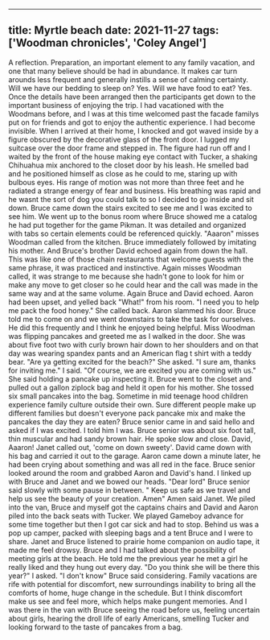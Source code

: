 
---
title: Myrtle beach
date: 2021-11-27
tags: ['Woodman chronicles', 'Coley Angel']
---

A reflection. Preparation, an important element to any family vacation, and one that many believe should be had in abundance. It makes car turn arounds less frequent and generally instills a sense of calming certainty. Will we have our bedding to sleep on? Yes. Will we have food to eat? Yes. Once the details have been arranged then the participants get down to the important business of enjoying the trip. I had vacationed with the Woodmans before, and I was at this time welcomed past the facade familys put on for friends and got to enjoy the authentic experience. I had become invisible. When I arrived at their home, I knocked and got waved inside by a figure obscured by the decorative glass of the front door. I lugged my suitcase over the door frame and stepped in. The figure had run off and I waited by the front of the house making eye contact with Tucker, a shaking Chihuahua mix anchored to the closet door by his leash. He smelled bad and he positioned himself as close as he could to me, staring up with bulbous eyes. His range of motion was not more than three feet and he radiated a strange energy of fear and business. His breathing was rapid and he wasnt the sort of dog you could talk to so I decided to go inside and sit down. Bruce came down the stairs excited to see me and I was excited to see him. We went up to the bonus room where Bruce showed me a catalog he had put together for the game Pikman. It was detailed and organized with tabs so certain elements could be referenced quickly. "Aaaron" misses Woodman called from the kitchen. Bruce immediately followed by imitating his mother. And Bruce's brother David echoed again from down the hall. This was like one of those chain restaurants that welcome guests with the same phrase, it was practiced and instinctive. Again misses Woodman called, it was strange to me because she hadn't gone to look for him or make any move to get closer so he could hear and the call was made in the same way and at the same volume. Again Bruce and David echoed. Aaron had been upset, and yelled back "What!" from his room. "I need you to help me pack the food honey." She called back. Aaron slammed his door. Bruce told me to come on and we went downstairs to take the task for ourselves. He did this frequently and I think he enjoyed being helpful. Miss Woodman was flipping pancakes and greeted me as I walked in the door. She was about five foot two with curly brown hair down to her shoulders and on that day was wearing spandex pants and an American flag t shirt with a teddy bear. "Are ya getting excited for the beach?" She asked. "I sure am, thanks for inviting me." I said. "Of course, we are excited you are coming with us." She said holding a pancake up inspecting it. Bruce went to the closet and pulled out a gallon ziplock bag and held it open for his mother. She tossed six small pancakes into the bag. Sometime in mid teenage hood children experience family culture outside their own. Sure different people make up different families but doesn't everyone pack pancake mix and make the pancakes the day they are eaten? Bruce senior came in and said hello and asked if I was excited. I told him I was. Bruce senior was about six foot tall, thin muscular and had sandy brown hair. He spoke slow and close. David, Aaaron! Janet called out, 'come on down sweety'. David came down with his bag and carried it out to the garage. Aaron came down a minute later, he had been crying about something and was all red in the face. Bruce senior looked around the room and grabbed Aaron and David's hand. I linked up with Bruce and Janet and we bowed our heads. "Dear lord" Bruce senior said slowly with some pause in between. " Keep us safe as we travel and help us see the beauty of your creation. Amen" Amen said Janet. We piled into the van, Bruce and myself got the captains chairs and David and Aaron piled into the back seats with Tucker. We played Gameboy advance for some time together but then I got car sick and had to stop. Behind us was a pop up camper, packed with sleeping bags and a tent Bruce and I were to share. Janet and Bruce listened to prairie home companion on audio tape, it made me feel drowsy. Bruce and I had talked about the possibility of meeting girls at the beach. He told me the previous year he met a girl he really liked and they hung out every day. "Do you think she will be there this year?" I asked. "I don't know" Bruce said considering. Family vacations are rife with potential for discomfort, new surroundings inability to bring all the comforts of home, huge change in the schedule. But I think discomfort make us see and feel more, which helps make pungent memories. And I was there in the van with Bruce seeing the road before us, feeling uncertain about girls, hearing the droll life of early Americans, smelling Tucker and looking forward to the taste of pancakes from a bag.

